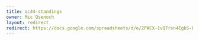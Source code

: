```yaml
---
title: qc44-standings
owner: Mic Qsenoch
layout: redirect
redirect: https://docs.google.com/spreadsheets/d/e/2PACX-1vQ7rsn4EgkS-LVSVOzpO8Az4ltgwcJY45kzFhHS1XaYKh5e94L0AfRo2mdAQmzQI5AfnRHY0uqhLgHQ/pubhtml
---
```

